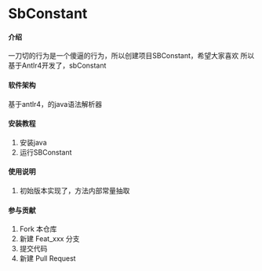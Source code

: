 # SbConstant

#### 介绍
一刀切的行为是一个傻逼的行为，所以创建项目SBConstant，希望大家喜欢
所以基于Antlr4开发了，sbConstant

#### 软件架构
基于antlr4，的java语法解析器


#### 安装教程

1.  安装java 
2.  运行SBConstant

#### 使用说明

1.  初始版本实现了，方法内部常量抽取

#### 参与贡献

1.  Fork 本仓库
2.  新建 Feat_xxx 分支
3.  提交代码
4.  新建 Pull Request


